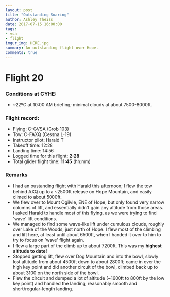 ```yaml
---
layout: post
title: "Outstanding Soaring"
author: Ashley Theiss
date: 2017-07-15 16:00:00
tags:
- vsa
- flight
imgur_img: HERE.jpg
summary: An outstanding flight over Hope.
comments: true
---
```


# Flight 20

### Conditions at CYHE:
+ ~22ºC at 10:00 AM briefing; minimal clouds at about 7500-8000ft.

<!--more-->

### Flight record:
+ Flying: C-GVSA (Grob 103)
+ Tow: C-FAXQ (Cessna L-19)
+ Instructor pilot: Harald T
+ Takeoff time: 12:28
+ Landing time: 14:56
+ Logged time for this flight: **2:28**
+ Total glider flight time: **11:45** (hh:mm)

### Remarks
+ I had an oustanding flight with Harald this afternoon; I flew the tow behind AXQ up to a ~2500ft release on Hope Mountain, and easily climed to about 5000ft.
+ We flew over to Mount Ogilvie, ENE of Hope, but only found very narrow columns of lift, and essentially didn't gain any altitude from those areas. I asked Harald to handle most of this flying, as we were trying to find 'wave' lift conditions.
+ We managed to find some wave-like lift under cumulous clouds, roughly over Lake of the Woods, just north of Hope. I flew most of the climbing and lift here, at least until about 6500ft, when I handed it over to him to try to focus on 'wave' flight again.
+ I flew a large part of the climb up to about 7200ft. This was my **highest altitude to date!**
+ Stopped getting lift, flew over Dog Mountain and into the bowl, slowly lost altitude from about 4500ft down to about 2800ft; came in over the high key point and did another circuit of the bowl, climbed back up to about 3100 on the north side of the bowl.
+ Flew the circuit and dumped a lot of altitude (~1600ft to 800ft by the low key point) and handled the landing; reasonably smooth and short/regular-length landing.